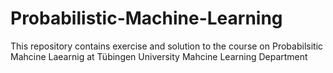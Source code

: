 # Probabilistic-Machine-Learning
This repository contains exercise and solution to the course on Probabilsitic Mahcine Laearnig at  Tübingen University Mahcine  Learning Department
